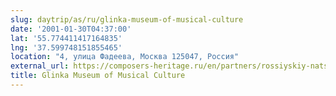 ```yaml
---
slug: daytrip/as/ru/glinka-museum-of-musical-culture
date: '2001-01-30T04:37:00'
lat: '55.774411417164835'
lng: '37.599748151855465'
location: "4, улица Фадеева, Москва 125047, Россия"
external_url: https://composers-heritage.ru/en/partners/rossiyskiy-natsionalnyy-muzey-muzyki/
title: Glinka Museum of Musical Culture
---
```



